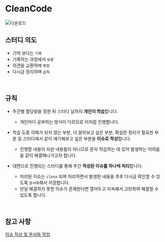 # CleanCode

![다운로드](https://user-images.githubusercontent.com/78212016/176072818-aa6b2aa7-d16f-4fa3-b8d9-6ec99523eacb.jpeg)

## 스터디 의도
- 기억 보다는 `기록`
- 기록하는 과정에서 `보충`
- 의견을 교환하며 `확장`
- 다시금 정리하며 `습득`

<br>

## 규칙
- 주간별 할당량을 정한 뒤 스터디 날까지 **개인이 학습**합니다.
  - 개인마다 공부하는 방식이 다르므로 이처럼 진행합니다.
  
- 학습 도중 이해가 되지 않는 부분, 더 알아보고 싶은 부분, 확실한 정리가 필요한 부분 등 스터디에서 같이 얘기해보고 싶은 부분을 **이슈로 작성**합니다.
  - 진행할 내용이 쉬운 내용들이 아니므로 혼자 학습하는 데 있어 발생하는 어려움을 같이 해결해나가고자 합니다.
  
- 대면으로 진행되는 스터디를 통해 주간 **작성된 이슈를 하나씩 처리**합니다.
  - 처리된 이슈는 `close` 되며 처리하면서 발생한 내용을 추후 다시금 확인할 수 있도록 `문서화`해서 저장합니다.
  - 만일 해결하지 못한 이슈가 존재한다면 열어두고 지속해서 고민하여 해결할 수 있도록 합니다.

<br>

## 참고 사항

[이슈 작성 및 문서화 작업](https://github.com/JavaBlooming-In-Spring/EffectiveJava)
